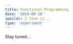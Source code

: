 ```yaml
---
title: Functional Programming
date: '2019-09-18'
spoiler: I love it...
type: 'experiment'
---
```


Stay tuned...



